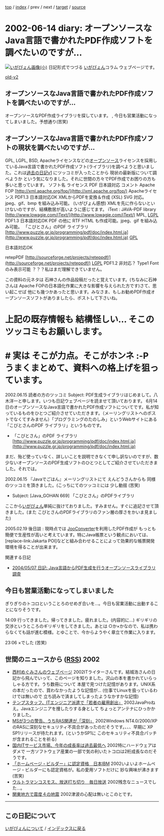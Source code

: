 [top](https://igapyon.github.io/diary/) 
 / [index](https://igapyon.github.io/diary/2002/index.html) 
 / prev 
 / next 
 / [target](https://igapyon.github.io/diary/2002/ig020614.html) 
 / [source](https://github.com/igapyon/diary/blob/gh-pages/2002/ig020614.html.src.md) 

2002-06-14 diary: オープンソースなJava言語で書かれたPDF作成ソフトを調べたいのですが…
=====================================================================================================
[![いがぴょん画像(小)](https://igapyon.github.io/diary/images/iga200306s.jpg "いがぴょん")](https://igapyon.github.io/diary/memo/memoigapyon.html) 日記形式でつづる [いがぴょん](https://igapyon.github.io/diary/memo/memoigapyon.html)コラム ウェブページです。

[old-v2](ig020614-orig.html)

## オープンソースなJava言語で書かれたPDF作成ソフトを調べたいのですが…

オープンソースなPDF作成ライブラリを探しています。 , 今日も営業活動になってしまいました。予想通り(苦笑)


## オープンソースなJava言語で書かれたPDF作成ソフトの現状を調べたいのですが…

GPL, LGPL, BSD, Apacheライセンスなどの[オープンソース](http://www.opensource.jp/osd/osd-japanese.html)ライセンスを採用しているJava言語で書かれたPDF作成ソフト(ライブラリ)を調べようと思いました。これは[過去の日記v1](http://www.nttd-bb.com/solution/igapyon1/ig010131.html) にツッコミが入ったことから 現状の最新版について調べようか という気になりました。それに世間の方々でPDF作成でお困りの方も多いと思っています。
ソフト名
ライセンス
PDF
日本語対応
コメント
Apache FOP
      [http://xml.apache.org/fop/](http://xml.apache.org/fop/)
Apacheライセンス
PDF1.3
日本語対応OK
XMLからPDFを変換＆作成 (XSL) SVG 対応。
      jpeg、gif、bmp を組み込み可能。
      (いがぴょん感想) XMLを先に作らないといけないのですが、結構敷居が高いように感じてます。
iText : JAVA-PDF library
      [http://www.lowagie.com/iText/](http://www.lowagie.com/iText/)
MPL, [LGPL](http://www.opensource.jp/lesser/lesser.ja.txt)
PDF1.3
日本語対応OK
PDF の他に RTF HTML も作成可能。jpeg、gif を組み込み可能。 
「こびとさん」のPDF ライブラリ
      [http://www.puzzle.gr.jp/programming/pdf/doc/index.html.ja](http://www.puzzle.gr.jp/programming/pdf/doc/index.html.ja)
[GPL](http://www.opensource.jp/gpl/gpl.ja.html)

日本語対応OK

retepPDF
      [http://sourceforge.net/projects/reteppdf/](http://sourceforge.net/projects/reteppdf/)
[LGPL](http://www.opensource.jp/lesser/lesser.ja.txt)
PDF1.2
非対応？
      Type1 Font のみ表示可能
？？？私はまだ理解できていません。

この資料の元ネタは 石神さんの作品投稿だったと覚えています。(ちなみに石神さんは
Apache FOPの日本語化作業に大きな影響を与えられた方です)さて、思い起こせば 他にも幾つかあったと思います。みなさま、もしお勧めPDF作成オープンソースソフトがありましたら、ポストして下さいね。
# 上記の既存情報も 結構怪しい… そこのツッコミもお願いします。
# # 実は そこが力点。そこがホンネ :-P うまくまとめて、資料への格上げを狙っています。

2002.06.15 読者の方のツッコミ
Subject: PDF生成ライブラリはじめまして。八木洋一と申します。いつも日記ウェブページを読ませて頂いております。
6月14日のオープンソースなJava言語で書かれたPDF作成ソフトについてです。私が知っているものをひとつご紹介させていただきます。（メーリングリストへのポストでなくてすみません）「プログラミングのたのしみ」というWebサイトにある 「こびとさんのPDF ライブラリ」というものです。

* 「こびとさん」のPDF ライブラリ
  [http://www.puzzle.gr.jp/programming/pdf/doc/index.html.ja](http://www.puzzle.gr.jp/programming/pdf/doc/index.html.ja)

まだ、殆ど使っていなく、詳しいことを説明できなくて申し訳ないのですが、数少ないオープンソースのPDF生成ソフトのひとつとしてご紹介させていただきました。それでは。

2002.06.15 『Javaでごはん』メーリングリストにて えんどうさんからも 同様のツッコミを頂きました。(こっちにてのツッコミには 少し動揺 (苦笑)

* Subject: [Java_GOHAN 669] 「こびとさん」のPDFライブラリ

ここから[いがぴょん](http://www.igapyon.jp/igapyon/diary/memo/memoigapyon.html)単純に抜けておりました。すみません。すぐに追記させて頂きました。(また こびとさんのPDFライブラリのファン層の厚さをかいま見ました)

2005.02.19 後日談 : 現時点では [JooConverter](http://hp.vector.co.jp/authors/VA027994/joo/jooconverter.html)を利用したPDF作成が もっとも簡便で生産性が高いと考えています。特にJava帳票という観点においては、[replace-link:Jakarta
POI]などと組み合わせることによって効果的な帳票開発環境を得ることが出来ます。

関連する日記

* [2004/05/07 日記: Java言語からPDF生成を行うオープンソースライブラリ調査](../2004/ig040507.html)

## 今日も営業活動になってしまいました

ぎりぎりのトコロということろのせめぎ合いを…。今日も営業活動に出動することになりそうです。

14:09 行ってきました。帰ってきました。疲れました。(内容的に…) ギリギリの交渉というところのギリギリをしてきました。あとは ○か×かなので、私は携わらなくても話が進む模様。とゆことで、今からようやく章立て作業に入ります。

23:06 ×でした (苦笑) 

## 世間のニュースから ([RSS](ig020614-news.xml)) 2002

* [西村めぐみさんのウェブページ](http://member.nifty.ne.jp/village/)  2002ITライターさんです。結城浩さんの日記から飛んでいって、このページを知りました。沢山の本を書かれていらっしゃる方です。うち数冊について 本屋で見つけた記憶があります。UNIX系の本だったので、買わなかったような記憶が… (仕事でLinuxを扱っているわけでは無いので 立ち読みで済ましてしまったようなかすかな記憶)
* [テンプスタッフ、ITエンジニア派遣で「若者の雇用創出」](http://www.zdnet.co.jp/news/0206/11/nj00_tempstaff.html)  2002JavaProねえ。Javaエンジニアを捜したりする身として ちょっとアンテナにひっかかりました。
* [MSが3つの警告、うちRAS関連が「深刻」](http://www.zdnet.co.jp/news/0206/14/nebt_02.html)  2002Windows NT4.0/2000/XP のRASに深刻なセキュリティ不具合があったのだそうです。、、、早期に XP SP1リリースが待たれます。(というかSP1に このセキュリティ不具合パッチが含まれることを祈る)
* [国内ITサービス市場、今年の成長率は過去最低へ](http://www.zdnet.co.jp/news/0206/14/njbt_01.html)  2002特にハードウェアはダメで 一方ソフトウェア産業の一部で気の利いたトコロは2桁成長なのだそうです。
* [「ホームページ・ビルダー」に認定資格　日本IBM](http://www.zdnet.co.jp/news/0206/13/njbt_09.html)  2002いよいよホームページ・ビルダーにも認定資格が。私の愛用ソフトだけに 妙な興味が沸きます (苦笑)
* [ウルトラマンコスモス、放送打ち切り　毎日放送](http://www.asahi.com/national/update/0614/011.html)  2002残念なニュースでした…。
* [関東地方で震度４の地震](http://www.nhk.or.jp/news/2002/06/14/grri84000000cuj0.html)  2002津波の心配は無いとこのとです。


----------------------------------------------------------------------------------------------------

## この日記について
[いがぴょんについて](https://igapyon.github.io/diary/memo/memoigapyon.html) / [インデックスに戻る](https://igapyon.github.io/diary/idxall.html)
